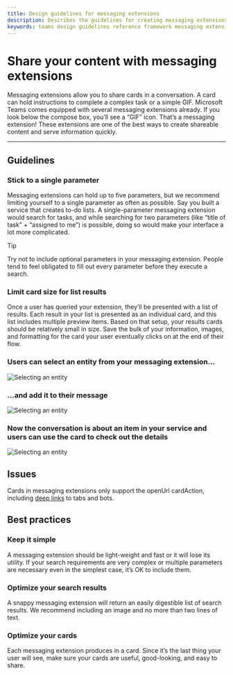 ```yaml
---
title: Design guidelines for messaging extensions
description: Describes the guidelines for creating messaging extensions and sharing content
keywords: teams design guidelines reference framework messaging extensions
---
```

# Share your content with messaging extensions

Messaging extensions allow you to share cards in a conversation. A card can hold instructions to complete a complex task or a simple GIF. Microsoft Teams comes equipped with several messaging extensions already. If you look below the compose box, you’ll see a “GIF” icon. That’s a messaging extension! These extensions are one of the best ways to create shareable content and serve information quickly.

---

## Guidelines

### Stick to a single parameter

Messaging extensions can hold up to five parameters, but we recommend limiting yourself to a single parameter as often as possible. Say you built a service that creates to-do lists. A single-parameter messaging extension would search for tasks, and while searching for two parameters (like “title of task” + “assigned to me”) is possible, doing so would make your interface a lot more complicated.

> [!TIP]
> Try not to include optional parameters in your messaging extension. People tend to feel obligated to fill out every parameter before they execute a search.

### Limit card size for list results

Once a user has queried your extension, they’ll be presented with a list of results. Each result in your list is presented as an individual card, and this list includes multiple preview items. Based on that setup, your results cards should be relatively small in size. Save the bulk of your information, images, and formatting for the card your user eventually clicks on at the end of their flow.

### Users can select an entity from your messaging extension...

![Selecting an entity](~/assets/images/framework/framework_message-extentions_01.png)

### ...and add it to their message

![Selecting an entity](~/assets/images/framework/framework_message-extentions_02.png)

### Now the conversation is about an item in your service and users can use the card to check out the details

![Selecting an entity](~/assets/images/framework/framework_message-extentions_03.png)

## Issues

Cards in messaging extensions only support the openUrl cardAction, including [deep links](~/concepts/deep-links) to tabs and bots.

## Best practices

### Keep it simple

A messaging extension should be light-weight and fast or it will lose its utility. If your search requirements are very complex or multiple parameters are necessary even in the simplest case, it’s OK to include them.

### Optimize your search results

A snappy messaging extension will return an easily digestible list of search results. We recommend including an image and no more than two lines of text.

### Optimize your cards

Each messaging extension produces in a card. Since it’s the last thing your user will see, make sure your cards are useful, good-looking, and easy to share.
